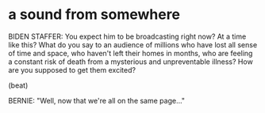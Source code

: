 # a sound from somewhere

BIDEN STAFFER: You expect him to be broadcasting right now? At a time like this? What do you say to an audience of millions who have lost all sense of time and space, who haven't left their homes in months, who are feeling a constant risk of death from a mysterious and unpreventable illness? How are you supposed to get them excited?

(beat)

BERNIE: "Well, now that we're all on the same page..."

